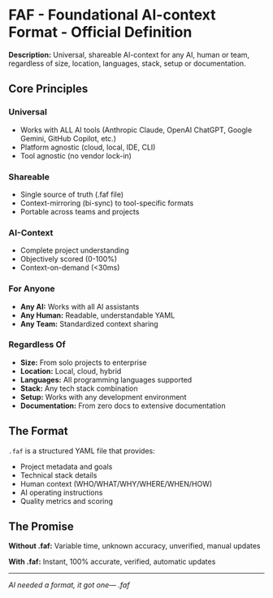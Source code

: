 # FAF - Foundational AI-context Format - Official Definition

**Description:** Universal, shareable AI-context for any AI, human or team, regardless of size, location, languages, stack, setup or documentation.

## Core Principles

### Universal
- Works with ALL AI tools (Anthropic Claude, OpenAI ChatGPT, Google Gemini, GitHub Copilot, etc.)
- Platform agnostic (cloud, local, IDE, CLI)
- Tool agnostic (no vendor lock-in)

### Shareable
- Single source of truth (.faf file)
- Context-mirroring (bi-sync) to tool-specific formats
- Portable across teams and projects

### AI-Context
- Complete project understanding
- Objectively scored (0-100%)
- Context-on-demand (<30ms)

### For Anyone
- **Any AI:** Works with all AI assistants
- **Any Human:** Readable, understandable YAML
- **Any Team:** Standardized context sharing

### Regardless Of
- **Size:** From solo projects to enterprise
- **Location:** Local, cloud, hybrid
- **Languages:** All programming languages supported
- **Stack:** Any tech stack combination
- **Setup:** Works with any development environment
- **Documentation:** From zero docs to extensive documentation

## The Format

`.faf` is a structured YAML file that provides:
- Project metadata and goals
- Technical stack details
- Human context (WHO/WHAT/WHY/WHERE/WHEN/HOW)
- AI operating instructions
- Quality metrics and scoring

## The Promise

**Without .faf:** Variable time, unknown accuracy, unverified, manual updates

**With .faf:** Instant, 100% accurate, verified, automatic updates

---

*AI needed a format, it got one— .faf*